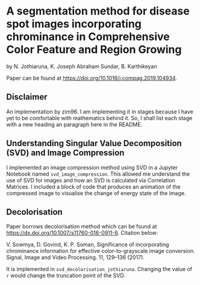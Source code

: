 # A segmentation method for disease spot images incorporating chrominance in Comprehensive Color Feature and Region Growing
by N. Jothiaruna, K. Joseph Abraham Sundar, B. Karthikeyan

Paper can be found at https://doi.org/10.1016/j.compag.2019.104934.

## Disclaimer
An implementation by zim96. I am implementing it in stages because I have yet to be comfortable with mathematics behind it. So, I shall list each stage with a new heading an paragraph here in the README.

## Understanding Singular Value Decomposition (SVD) and Image Compression

I implemented an image compression method using SVD in a Jupyter Notebook named `svd_image_compression`. This allowed me understand the use of SVD for images and how an SVD is calculated via Correlation Matrices. I included a block of code that produces an animation of the compressed image to visualise the change of energy state of the image.

## Decolorisation

Paper borrows decolorisation method which can be found at https://dx.doi.org/10.1007/s11760-016-0911-8. Citation below:

V. Sowmya, D. Govind, K. P. Soman, Significance of incorporating chrominance information for effective color-to-grayscale image conversion. Signal, Image and Video Processing. 11, 129–136 (2017).

It is implemented in `svd_decolorisation_jothiaruna`. Changing the value of `r` would change the truncation point of the SVD.
